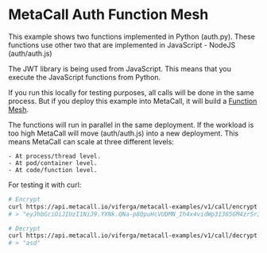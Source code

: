# MetaCall Auth Function Mesh

This example shows two functions implemented in Python (auth.py). These functions use other two that are implemented in JavaScript - NodeJS (auth/auth.js)

The JWT library is being used from JavaScript. This means that you execute the JavaScript functions from Python.

If you run this locally for testing purposes, all calls will be done in the same process. But if you deploy this example into MetaCall, it will build a [Function Mesh](https://medium.com/@metacall/function-mesh-architecture-c0304ba4bad0).

The functions will run in parallel in the same deployment. If the workload is too high MetaCall will move (auth/auth.js) into a new deployment. This means MetaCall can scale at three different levels:

    - At process/thread level.
    - At pod/container level.
    - At code/function level.

For testing it with curl:
``` bash
# Encrypt
curl https://api.metacall.io/viferga/metacall-examples/v1/call/encrypt -X POST --data '{ "text": "asd" }'
# > "eyJhbGciOiJIUzI1NiJ9.YXNk.QNa-p8QpuHcVUDMN_Ih4x4vidWp31365GM4zrSr3t0s"

# Decrypt
curl https://api.metacall.io/viferga/metacall-examples/v1/call/decrypt -X POST --data '{ "token": "eyJhbGciOiJIUzI1NiJ9.YXNk.QNa-p8QpuHcVUDMN_Ih4x4vidWp31365GM4zrSr3t0s" }'
# > "asd"
```
